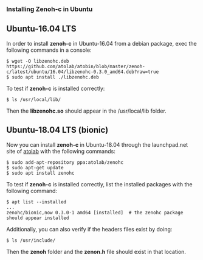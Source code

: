 ### Installing Zenoh-c in Ubuntu

## Ubuntu-16.04 LTS

In order to install **zenoh-c** in Ubuntu-16.04 from a debian package, exec the following commands in a console:
```
$ wget -O libzenohc.deb https://github.com/atolab/atobin/blob/master/zenoh-c/latest/ubuntu/16.04/libzenohc-0.3.0_amd64.deb?raw=true
$ sudo apt install ./libzenohc.deb
```
To test if **zenoh-c** is installed correctly:
```
$ ls /usr/local/lib/
```
Then the **libzenohc.so** should appear in the /usr/local/lib folder.

## Ubuntu-18.04 LTS (bionic)

Now you can install **zenoh-c** in Ubuntu-18.04 through the launchpad.net site of [atolab](https://launchpad.net/~atolab/+archive/ubuntu/zenohc) with the following commands:

```
$ sudo add-apt-repository ppa:atolab/zenohc
$ sudo apt-get update
$ sudo apt install zenohc
```

To test if **zenoh-c** is installed correctly, list the installed packages with the following command:

```
$ apt list --installed
...
zenohc/bionic,now 0.3.0-1 amd64 [installed]  # the zenohc package should appear installed
```

Additionally, you can also verify if the headers files exist by doing:

```
$ ls /usr/include/
```

Then the **zenoh** folder and the **zenon.h** file should exist in that location.
